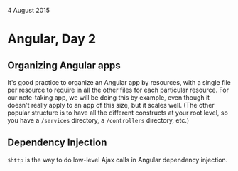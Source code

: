4 August 2015
# Angular, Day 2

## Organizing Angular apps
It's good practice to organize an Angular app by resources, with a single file per resource to require in all the other files for each particular resource. For our note-taking app, we will be doing this by example, even though it doesn't really apply to an app of this size, but it scales well. (The other popular structure is to have all the different constructs at your root level, so you have a `/services` directory, a `/controllers` directory, etc.)

## Dependency Injection
`$http` is the way to do low-level Ajax calls in Angular dependency injection.
